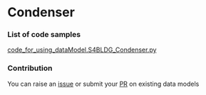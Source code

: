 # Condenser

### List of code samples 

<!-- 50-List of code -->

<!-- [code entry](link) -->
[code_for_using_dataModel.S4BLDG_Condenser.py](https://github.com/smart-data-models/dataModel.S4BLDG/blob/master/Condenser/code/code_for_using_dataModel.S4BLDG_Condenser.py)


<!-- /50-List of code -->

### Contribution
You can raise an [issue](https://github.com/smart-data-models/dataModel.S4BLDG/issues) or submit your [PR](https://github.com/smart-data-models/dataModel.S4BLDG/pulls) on existing data models
